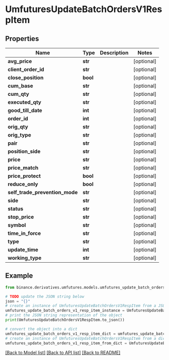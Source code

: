# UmfuturesUpdateBatchOrdersV1RespItem


## Properties

Name | Type | Description | Notes
------------ | ------------- | ------------- | -------------
**avg_price** | **str** |  | [optional] 
**client_order_id** | **str** |  | [optional] 
**close_position** | **bool** |  | [optional] 
**cum_base** | **str** |  | [optional] 
**cum_qty** | **str** |  | [optional] 
**executed_qty** | **str** |  | [optional] 
**good_till_date** | **int** |  | [optional] 
**order_id** | **int** |  | [optional] 
**orig_qty** | **str** |  | [optional] 
**orig_type** | **str** |  | [optional] 
**pair** | **str** |  | [optional] 
**position_side** | **str** |  | [optional] 
**price** | **str** |  | [optional] 
**price_match** | **str** |  | [optional] 
**price_protect** | **bool** |  | [optional] 
**reduce_only** | **bool** |  | [optional] 
**self_trade_prevention_mode** | **str** |  | [optional] 
**side** | **str** |  | [optional] 
**status** | **str** |  | [optional] 
**stop_price** | **str** |  | [optional] 
**symbol** | **str** |  | [optional] 
**time_in_force** | **str** |  | [optional] 
**type** | **str** |  | [optional] 
**update_time** | **int** |  | [optional] 
**working_type** | **str** |  | [optional] 

## Example

```python
from binance.derivatives.umfutures.models.umfutures_update_batch_orders_v1_resp_item import UmfuturesUpdateBatchOrdersV1RespItem

# TODO update the JSON string below
json = "{}"
# create an instance of UmfuturesUpdateBatchOrdersV1RespItem from a JSON string
umfutures_update_batch_orders_v1_resp_item_instance = UmfuturesUpdateBatchOrdersV1RespItem.from_json(json)
# print the JSON string representation of the object
print(UmfuturesUpdateBatchOrdersV1RespItem.to_json())

# convert the object into a dict
umfutures_update_batch_orders_v1_resp_item_dict = umfutures_update_batch_orders_v1_resp_item_instance.to_dict()
# create an instance of UmfuturesUpdateBatchOrdersV1RespItem from a dict
umfutures_update_batch_orders_v1_resp_item_from_dict = UmfuturesUpdateBatchOrdersV1RespItem.from_dict(umfutures_update_batch_orders_v1_resp_item_dict)
```
[[Back to Model list]](../README.md#documentation-for-models) [[Back to API list]](../README.md#documentation-for-api-endpoints) [[Back to README]](../README.md)


